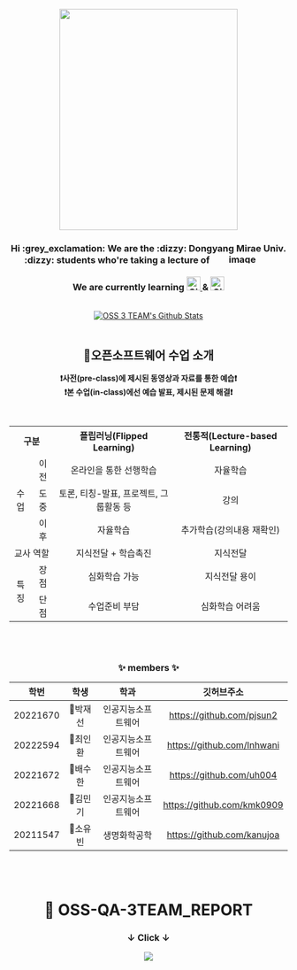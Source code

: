<p align="center">
<img src="https://user-images.githubusercontent.com/114343532/202860894-49408cc4-2d11-41c8-a735-e4a4c568e7f7.png" height=400 width=80%>
</p>

<div align = "center">
   <h3>Hi :grey_exclamation: We are the :dizzy: Dongyang Mirae Univ. :dizzy: students who're taking a lecture of
        <a href = "http://www.dmu.ac.kr/sites/dmu_23259/index.do">
            <img src="https://user-images.githubusercontent.com/99963066/202725653-69f8322b-ab8c-4485-b4f8-d4fba5dbcd5a.png" alt="image"width="110" height="17">
        </a>
        </br></br>
        We are currently learning  
        <a href = "https://git-scm.com/">
            <img src="https://img.shields.io/badge/Github-181717?style=flat-square&amp;logo=Github&amp;logoColor=white" height="25" alt="Github">
        </a>
        &
        <a href = "https://github.com">
            <img src="https://img.shields.io/badge/Git-F05032?style=flat-square&amp;logo=Git&amp;logoColor=white" height="25" alt="Git">
        </a>
   </h3>
</div>
</br>

<div align = "center">
    <a href="https://github.com/OSS3TEAM">
        <img src="https://github-readme-stats.vercel.app/api?username=OSS3TEAM&amp;theme=default&amp;show_icons=true" alt="OSS 3 TEAM's Github Stats">
    </a>
</div>
<br/>

<div align="center">

## 📝오픈소프트웨어 수업 소개

**❗사전(pre-class)에 제시된 동영상과 자료를 통한 예습❗**<br>
**❗본 수업(in-class)에선 예습 발표, 제시된 문제 해결❗**

<br>
<table align="center">
  <tr align="center">
    <th colspan="2">구분</th>
    <th>플립러닝(Flipped Learning)</th>
    <th>전통적(Lecture-based Learning)</th>
  </tr>
  <tr align="center">
    <td rowspan="3">수업</td>
    <td>이전</td>
    <td>온라인을 통한 선행학습</td>
     <td>자율학습</td>
  </tr>
  <tr align="center">
    <td>도중</td>
    <td>토론, 티칭-발표, 프로젝트, 그룹활동 등</td>
    <td>강의</td>
  </tr>
  <tr align="center">
    <td>이후</td>
    <td>자율학습</td>
    <td>추가학습(강의내용 재확인)</td>
  </tr>
   <tr align="center">
    <td colspan="2">교사 역할</td>
    <td>지식전달 + 학습촉진</td>
    <td>지식전달</td>
  </tr>
   <tr align="center">
    <td rowspan="2">특징</td>
    <td>장점</td>
    <td>심화학습 가능</td>
    <td>지식전달 용이</td>
  </tr>
  <tr align="center">
    <td>단점</td>
    <td>수업준비 부담</td>
    <td>심화학습 어려움</td>
  </tr>
</table>

</div>

<br><br>

<div align = "center">

### :sparkles: members :sparkles:
 
</div>



<div align = "center">

|학번|학생|학과|깃허브주소|
|:------:|:-:|:---:|:---:|
|20221670|👨박재선|인공지능소프트웨어|https://github.com/pjsun2|
|20222594|👨최인환|인공지능소프트웨어|https://github.com/Inhwani|
|20221672|👨배수한|인공지능소프트웨어|https://github.com/uh004|
|20221668|👨김민기|인공지능소프트웨어|https://github.com/kmk0909|
|20211547|👩소유빈|생명화학공학|https://github.com/kanujoa|          

 </br></br> 
  
# 📑 OSS-QA-3TEAM_REPORT <h3> ↓ Click ↓ </h3>
 
 <a href="https://github.com/OSS3TEAM/DMU_OSS.git"><img src="https://user-images.githubusercontent.com/114343532/202118021-970dbc76-63ec-4fed-a911-74220045ce79.png"/></a>

<!--

![European Union Timeline](https://user-images.githubusercontent.com/114343532/202118021-970dbc76-63ec-4fed-a911-74220045ce79.png)


<div align = "Left">  
  
 
  
### [OSS_오픈소스소프트웨어_보고서](https://github.com/OSS3TEAM/DMU_OSS.git)
  
  
</div>


[![Ashutosh's github activity graph](https://activity-graph.herokuapp.com/graph?username=OSS3TEAM&hide_border=true&radius=10&bg_color=FFFFFF&area=true)](https://github.com/ashutosh00710/github-readme-activity-graph)

[![GitHub Streak](https://github-readme-streak-stats.herokuapp.com/?user=oss3team)](https://git.io/streak-stats)

![](https://github-profile-summary-cards.vercel.app/api/cards/profile-details?username=oss3team)

### Hi there 👋
**OSS3TEAM/OSS3TEAM** is a ✨ _special_ ✨ repository because its `README.md` (this file) appears on your GitHub profile.

Here are some ideas to get you started:

- 🔭 I’m currently working on ...
- 🌱 I’m currently learning ...
- 👯 I’m looking to collaborate on ...
- 🤔 I’m looking for help with ...
- 💬 Ask me about ...
- 📫 How to reach me: ...
- 😄 Pronouns: ...
- ⚡ Fun fact: ...
-->
